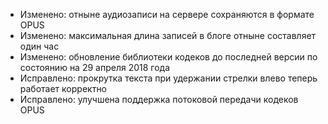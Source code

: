 - Изменено: отныне аудиозаписи на сервере сохраняются в формате OPUS
- Изменено: максимальная длина записей в блоге отныне составляет один час
- Изменено: обновление библиотеки кодеков до последней версии по состоянию на 29 апреля 2018 года
- Исправлено: прокрутка текста при удержании стрелки влево теперь работает корректно
- Исправлено: улучшена поддержка потоковой передачи кодеков OPUS